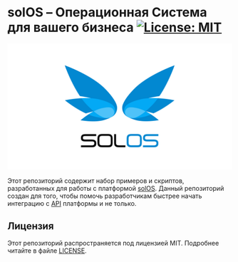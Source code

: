 # solOS – Операционная Система для вашего бизнеса [![License: MIT](https://img.shields.io/badge/License-MIT-yellow.svg)](https://opensource.org/licenses/MIT)

<img src="promo.jpg" alt="solOS" style="max-width:100%">

Этот репозиторий содержит набор примеров и скриптов, разработанных для работы с платформой [solOS](https://www.solos.pro/).
Данный репозиторий создан для того, чтобы помочь разработчикам быстрее начать интеграцию с [API](https://www.solos.pro/api/) платформы и не только.

## Лицензия

Этот репозиторий распространяется под лицензией MIT. Подробнее читайте в файле [LICENSE](LICENSE).
